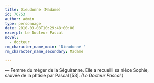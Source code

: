 ```yaml
---
title: Dieudonné (Madame)
id: 76753
author: admin
type: personnage
date: 2010-03-08T10:29:48+00:00
excerpt: Le Docteur Pascal
novel:
  - docteur
rm_character_name_main: 'Dieudonné '
rm_character_name_secondary: Madame

---
```

— Femme du méger de la Séguiranne. Elle a recueilli sa nièce Sophie, sauvée de la phtisie par Pascal [53]. _(Le Docteur Pascal.)_